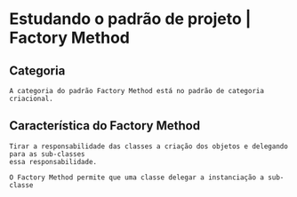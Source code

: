 # Estudando o padrão de projeto | Factory Method

## Categoria
    A categoria do padrão Factory Method está no padrão de categoria criacional.

## Característica do Factory Method
    Tirar a responsabilidade das classes a criação dos objetos e delegando para as sub-classes
    essa responsabilidade.
    
    O Factory Method permite que uma classe delegar a instanciação a sub-classe
